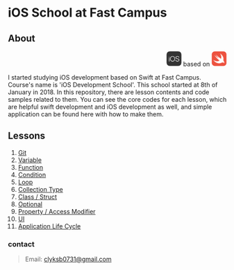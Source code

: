 # iOS School at Fast Campus

## About

<p align="right">
<a href="https://www.apple.com/kr/ios"><img src="./contents/logo_iOS.png" height="35" alt="logo swift"></a> based on <a href="https://www.swift.org"><img src="./contents/logo_swift.png" height="35" alt="logo iOS"></a>
</p>

I started studying iOS development based on Swift at Fast Campus. Course's name is 'iOS Development School'. This school started at 8th of January in 2018. In this repository, there are lesson contents and code samples related to them. You can see the core codes for each lesson, which are helpful swift development and iOS development as well, and simple application can be found here with how to make them.

## Lessons

1. [Git](./Lessons/git.md)
2. [Variable](./Lessons/variable.md)
3. [Function](./Lessons/function.md)
4. [Condition](./Lessons/condition.md)
5. [Loop](./Lessons/loop.md)
6. [Collection Type](./Lessons/collection_type)
7. [Class / Struct](./Lessons/class_struct.md)
8. [Optional](./Lessons/optional.md)
9. [Property / Access Modifier](./Lessons/property_access_modifier.md)
10. [UI](./Lessons/ui.md)
11. [Application Life Cycle](./Lessons/application_life_cycle.md)

### contact
> Email: clyksb0731@gmail.com

